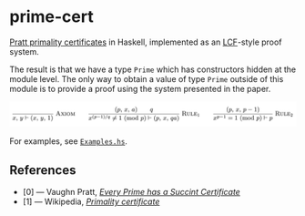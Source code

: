 # prime-cert

[Pratt primality certificates](http://boole.stanford.edu/pub/SucCert.pdf)
in Haskell, implemented as an [LCF](https://en.wikipedia.org/wiki/Logic_for_Computable_Functions)-style proof system.

The result is that we have a type `Prime` which has constructors hidden at the
module level. The only way to obtain a value of type `Prime` outside of this
module is to provide a proof using the system presented in the paper.

![The rules of the proof system](rules.png)

For examples, see [`Examples.hs`](src/Examples.hs).

## References

- [0] &mdash; Vaughn Pratt, [*Every Prime has a Succint Certificate*](http://boole.stanford.edu/pub/SucCert.pdf)
- [1] &mdash; Wikipedia, [*Primality certificate*](https://en.wikipedia.org/wiki/Primality_certificate)
